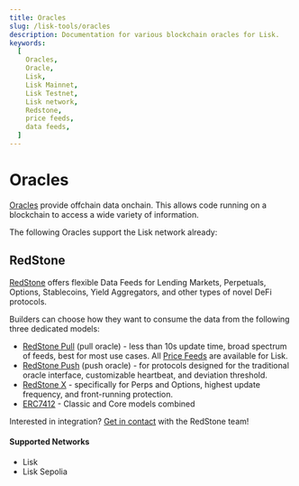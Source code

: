 ```yaml
---
title: Oracles
slug: /lisk-tools/oracles
description: Documentation for various blockchain oracles for Lisk.
keywords:
  [
    Oracles,
    Oracle,
    Lisk,
    Lisk Mainnet,
    Lisk Testnet,
    Lisk network,
    Redstone,
    price feeds,
    data feeds,
  ]
---
```


# Oracles

[Oracles](https://ethereum.org/en/developers/docs/oracles/) provide offchain data onchain.
This allows code running on a blockchain to access a wide variety of information.

The following Oracles support the Lisk network already:

## RedStone

[RedStone](https://redstone.finance/) offers flexible Data Feeds for Lending Markets, Perpetuals, Options, Stablecoins, Yield Aggregators, and other types of novel DeFi protocols. 

Builders can choose how they want to consume the data from the following three dedicated models:

*   [RedStone Pull](https://docs.redstone.finance/docs/get-started/models/redstone-pull) (pull oracle) - less than 10s update time, broad spectrum of feeds, best for most use cases. All [Price Feeds](https://app.redstone.finance/#/app/tokens) are available for Lisk.
*   [RedStone Push](https://docs.redstone.finance/docs/get-started/models/redstone-push) (push oracle) - for protocols designed for the traditional oracle interface, customizable heartbeat, and deviation threshold.
*   [RedStone X](https://docs.redstone.finance/docs/get-started/models/redstone-x) - specifically for Perps and Options, highest update frequency, and front-running protection.
* [ERC7412](https://docs.redstone.finance/docs/get-started/models/redstone-erc7412) - Classic and Core models combined

Interested in integration? [Get in contact](https://discord.com/invite/PVxBZKFr46) with the RedStone team!

#### Supported Networks

- Lisk
- Lisk Sepolia